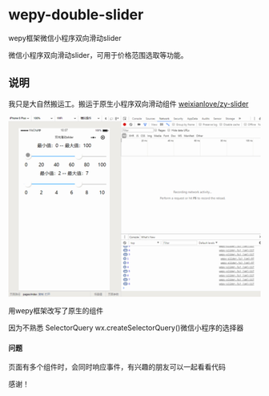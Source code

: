# wepy-double-slider
wepy框架微信小程序双向滑动slider

微信小程序双向滑动slider，可用于价格范围选取等功能。

## 说明
我只是大自然搬运工。搬运于原生小程序双向滑动组件 [weixianlove/zy-slider](https://github.com/weixianlove/zy-slider)


<img src="wepydbslider.gif" />

用wepy框架改写了原生的组件

因为不熟悉 SelectorQuery wx.createSelectorQuery()微信小程序的选择器

#### 问题 
页面有多个组件时，会同时响应事件，有兴趣的朋友可以一起看看代码

感谢！

